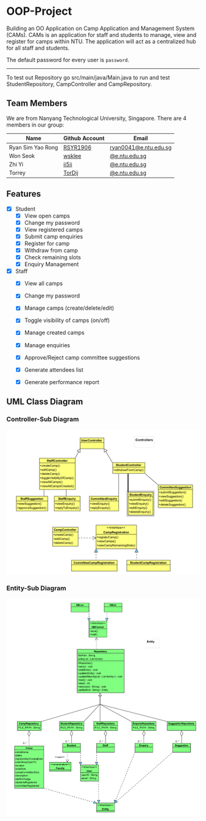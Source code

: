 # OOP-Project
Building an OO Application on Camp Application and Management System (CAMs). CAMs is an application for staff and students to manage, view and register for camps within NTU. The application will act as a centralized hub for all staff and students.

The default password for every user is `password`.

---

To test out Repository go src/main/java/Main.java to run and test StudentRepository, CampController and CampRepository.


## Team Members

We are from Nanyang Technological University, Singapore. There are 4 members in our group:

| Name         | Github Account                                  | Email                 |
|--------------|-------------------------------------------------|-----------------------|
| Ryan Sim Yao Rong     | [RSYR1906](https://github.com/RSYR1906)| [ryan0041@e.ntu.edu.sg](mailto:ryan0041@e.ntu.edu.sg) |
| Won Seok | [wsklee](https://github.com/wsklee) | [@e.ntu.edu.sg](mailto:@e.ntu.edu.sg) |
| Zhi Yi | [ii5ii](https://github.com/ii5ii) | [@e.ntu.edu.sg](mailto:@e.ntu.edu.sg) |
| Torrey | [TorDij](https://github.com/TorDij)   | [@e.ntu.edu.sg](mailto:@e.ntu.edu.sg)  |


## Features

- [x] Student
  - [x] View open camps
  - [x] Change my password
  - [x] View registered camps
  - [x] Submit camp enquiries
  - [x] Register for camp
  - [x] Withdraw from camp
  - [x] Check remaining slots
  - [x] Enquiry Management
        
- [x] Staff
  - [x] View all camps
  - [x] Change my password
  - [x] Manage camps (create/delete/edit)
  - [x] Toggle visibility of camps (on/off)
  - [x] Manage created camps
  - [x] Manage enquiries 
  - [x] Approve/Reject camp committee suggestions
  - [x] Generate attendees list
  - [x] Generate performance report


## UML Class Diagram

### Controller-Sub Diagram
![Controller Sub-Diagram](UMLDiagram/Controllers.png)

### Entity-Sub Diagram
![Entity Sub-Diagram](UMLDiagram/entity.png)

